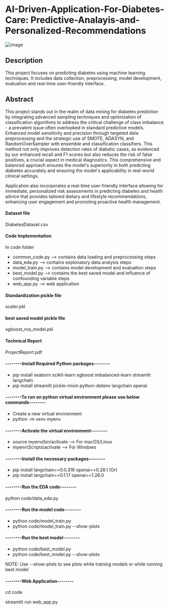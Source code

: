 # AI-Driven-Application-For-Diabetes-Care: Predictive-Analayis-and-Personalized-Recommendations

![image](https://github.com/ManishaLagisetty/AI-Driven-Application-For-Diabetes-Care_Predictive-Analyis-and-Personalized-Recommendations/assets/147951099/fd93fcd7-030d-4ae8-8f2b-11f9d7c8b2c7)


## Description
This project focuses on predicting diabetes using machine learning techniques. It includes data collection, preprocessing, model development, evaluation and real-time user-friendly interface.

## Abstract
This project stands out in the realm of data mining for diabetes prediction by integrating advanced sampling techniques and optimization of classification algorithms to address the critical challenge of class imbalance - a prevalent issue often overlooked in standard predictive models. Enhanced model sensitivity and precision through targeted data preprocessing and the strategic use of SMOTE, ADASYN, and RandomOverSampler with ensemble and classification classifiers. This method not only improves detection rates of diabetic cases, as evidenced by our enhanced recall and F1 scores but also reduces the risk of false positives, a crucial aspect in medical diagnostics. This comprehensive and balanced approach ensures the model's superiority in both predicting diabetes accurately and ensuring the model's applicability in real-world clinical settings.

Application also incorporates a real-time user-friendly interface allowing for immediate, personalized risk assessments in predicting diabetes and health advice that provides tailored dietary and lifestyle recommendations, enhancing user engagement and promoting proactive health management.

#### Dataset file
DiabetesDataset.csv

#### Code Implementation 
In code folder
- common_code.py --> contains data loading and preprocessing steps
- data_eda.py --> contains explonatory data analysis steps
- model_train.py --> contains model development and evaluation steps
- best_model.py --> contains the best saved model and influence of confounding variable steps
- web_app.py --> web application

#### Standardization pickle file 
scaler.pkl

#### best saved model pickle file
xgboost_ros_model.pkl

#### Technical Report
ProjectReport.pdf

#### --------Install Required Python packages--------
- pip install seaborn scikit-learn xgboost imbalanced-learn streamlit langchain
- pip install streamlit pickle-mixin python-dotenv langchain openai

#### --------To run on python virtual environment please use below commands--------
- Create a new virtual environment
- python -m venv myenv

#### --------Activate the virtual environment--------
- source myenv/bin/activate  --> For macOS/Linux
- myenv\Scripts\activate  --> For Windows

#### --------Install the necessary packages--------
- pip install langchain==0.0.316 openai==0.28.1
(Or)
- pip install langchain==0.1.17 openai==1.26.0

#### --------Run the EDA code--------
python code/data_eda.py

#### --------Run the model code--------
- python code/model_train.py
- python code/model_train.py --show-plots

#### --------Run the best model--------
- python code/best_model.py
- python code/best_model.py --show-plots

NOTE: Use --show-plots to see plots while training models or while running best model

#### --------Web Application--------
  cd code
  
  streamlit run web_app.py

